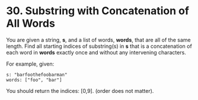 # 30. Substring with Concatenation of All Words

You are given a string, **s**, and a list of words, **words**, that are all of the same length. Find all starting indices of substring(s) in **s** that is a concatenation of each word in **words** exactly once and without any intervening characters.

For example, given:
```
s: "barfoothefoobarman"
words: ["foo", "bar"]
```

You should return the indices: [0,9].
(order does not matter).